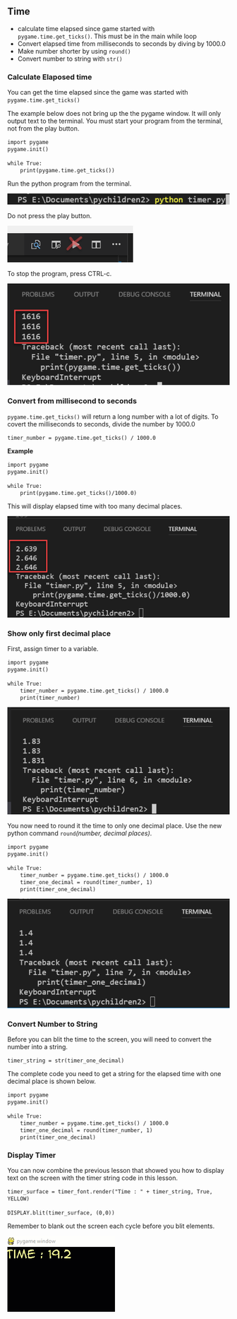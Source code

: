 ## Time

- calculate time elapsed since game started with `pygame.time.get_ticks()`. This must be in the main while loop
- Convert elapsed time from milliseconds to seconds by diving by 1000.0
- Make number shorter by using `round()`
- Convert number to string with `str()`

### Calculate Elaposed time
You can get the time elapsed since the game was started 
with `pygame.time.get_ticks()`

The example below does not bring up the the pygame window. It will only output text to the terminal. You must start your program from the terminal, not from the play button.


    import pygame
    pygame.init()

    while True:
        print(pygame.time.get_ticks())

Run the python program from the terminal.

![](img/timer/pythonTimer.png)

Do not press the play button.

![](img/timer/noPlay.png)

To stop the program, press CTRL-c.

![](img/timer/milli.png)

### Convert from millisecond to seconds

`pygame.time.get_ticks()` will return 
a long number with a lot of digits. To covert 
the milliseconds to seconds, divide the
number by 1000.0

    timer_number = pygame.time.get_ticks() / 1000.0

**Example**

    import pygame
    pygame.init()

    while True:
        print(pygame.time.get_ticks()/1000.0)

This will display elapsed time with too many decimal places.

![](img/timer.png)

### Show only first decimal place

First, assign timer to a variable.

    import pygame
    pygame.init()

    while True:
        timer_number = pygame.time.get_ticks() / 1000.0
        print(timer_number)

![](img/timer/timer_number.png)

You now need to round it the time to only one decimal place. 
Use the new python command `round`*(number, decimal places)*.

    import pygame
    pygame.init()

    while True:
        timer_number = pygame.time.get_ticks() / 1000.0
        timer_one_decimal = round(timer_number, 1)
        print(timer_one_decimal)



![](img/timer/one_decimal.png)

### Convert Number to String

Before you can blit the time to the screen, you will need 
to convert the number into a string.

    timer_string = str(timer_one_decimal)

The complete code you need to get a string for the elapsed time with one 
decimal place is shown below.

    import pygame
    pygame.init()

    while True:
        timer_number = pygame.time.get_ticks() / 1000.0
        timer_one_decimal = round(timer_number, 1)
        print(timer_one_decimal)

### Display Timer

You can now combine the previous lesson that showed
you how to display text on the screen with the 
timer string code in this lesson.

    timer_surface = timer_font.render("Time : " + timer_string, True, YELLOW)
        
    DISPLAY.blit(timer_surface, (0,0))

Remember to blank out the screen each cycle before you blit elements.


![](img/timerDisplay.gif)
